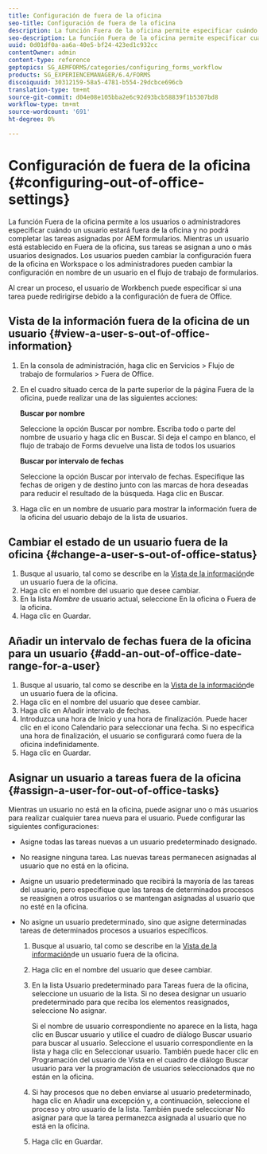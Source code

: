 ```yaml
---
title: Configuración de fuera de la oficina
seo-title: Configuración de fuera de la oficina
description: La función Fuera de la oficina permite especificar cuándo un usuario dejará de trabajar y no podrá completar las tareas asignadas por AEM formularios.
seo-description: La función Fuera de la oficina permite especificar cuándo un usuario dejará de trabajar y no podrá completar las tareas asignadas por AEM formularios.
uuid: 0d01df0a-aa6a-40e5-bf24-423ed1c932cc
contentOwner: admin
content-type: reference
geptopics: SG_AEMFORMS/categories/configuring_forms_workflow
products: SG_EXPERIENCEMANAGER/6.4/FORMS
discoiquuid: 30312159-58a5-4781-b554-29dcbce696cb
translation-type: tm+mt
source-git-commit: d04e08e105bba2e6c92d93bcb58839f1b5307bd8
workflow-type: tm+mt
source-wordcount: '691'
ht-degree: 0%

---
```



# Configuración de fuera de la oficina {#configuring-out-of-office-settings}

La función Fuera de la oficina permite a los usuarios o administradores especificar cuándo un usuario estará fuera de la oficina y no podrá completar las tareas asignadas por AEM formularios. Mientras un usuario está establecido en Fuera de la oficina, sus tareas se asignan a uno o más usuarios designados. Los usuarios pueden cambiar la configuración fuera de la oficina en Workspace o los administradores pueden cambiar la configuración en nombre de un usuario en el flujo de trabajo de formularios.

Al crear un proceso, el usuario de Workbench puede especificar si una tarea puede redirigirse debido a la configuración de fuera de Office.

## Vista de la información fuera de la oficina de un usuario {#view-a-user-s-out-of-office-information}

1. En la consola de administración, haga clic en Servicios > Flujo de trabajo de formularios > Fuera de Office.
1. En el cuadro situado cerca de la parte superior de la página Fuera de la oficina, puede realizar una de las siguientes acciones:

   **Buscar por nombre**

   Seleccione la opción Buscar por nombre. Escriba todo o parte del nombre de usuario y haga clic en Buscar. Si deja el campo en blanco, el flujo de trabajo de Forms devuelve una lista de todos los usuarios

   **Buscar por intervalo de fechas**

   Seleccione la opción Buscar por intervalo de fechas. Especifique las fechas de origen y de destino junto con las marcas de hora deseadas para reducir el resultado de la búsqueda. Haga clic en Buscar.

1. Haga clic en un nombre de usuario para mostrar la información fuera de la oficina del usuario debajo de la lista de usuarios.

## Cambiar el estado de un usuario fuera de la oficina {#change-a-user-s-out-of-office-status}

1. Busque al usuario, tal como se describe en la [Vista de la información](configuring-out-office-settings.md#view-a-user-s-out-of-office-information)de un usuario fuera de la oficina.
1. Haga clic en el nombre del usuario que desee cambiar.
1. En la lista *Nombre* de usuario actual, seleccione En la oficina o Fuera de la oficina.
1. Haga clic en Guardar.

## Añadir un intervalo de fechas fuera de la oficina para un usuario {#add-an-out-of-office-date-range-for-a-user}

1. Busque al usuario, tal como se describe en la [Vista de la información](configuring-out-office-settings.md#view-a-user-s-out-of-office-information)de un usuario fuera de la oficina.
1. Haga clic en el nombre del usuario que desee cambiar.
1. Haga clic en Añadir intervalo de fechas.
1. Introduzca una hora de Inicio y una hora de finalización. Puede hacer clic en el icono Calendario para seleccionar una fecha. Si no especifica una hora de finalización, el usuario se configurará como fuera de la oficina indefinidamente.
1. Haga clic en Guardar.

## Asignar un usuario a tareas fuera de la oficina {#assign-a-user-for-out-of-office-tasks}

Mientras un usuario no está en la oficina, puede asignar uno o más usuarios para realizar cualquier tarea nueva para el usuario. Puede configurar las siguientes configuraciones:

* Asigne todas las tareas nuevas a un usuario predeterminado designado.
* No reasigne ninguna tarea. Las nuevas tareas permanecen asignadas al usuario que no está en la oficina.
* Asigne un usuario predeterminado que recibirá la mayoría de las tareas del usuario, pero especifique que las tareas de determinados procesos se reasignen a otros usuarios o se mantengan asignadas al usuario que no esté en la oficina.
* No asigne un usuario predeterminado, sino que asigne determinadas tareas de determinados procesos a usuarios específicos.

   1. Busque al usuario, tal como se describe en la [Vista de la información](configuring-out-office-settings.md#view-a-user-s-out-of-office-information)de un usuario fuera de la oficina.
   1. Haga clic en el nombre del usuario que desee cambiar.
   1. En la lista Usuario predeterminado para Tareas fuera de la oficina, seleccione un usuario de la lista. Si no desea designar un usuario predeterminado para que reciba los elementos reasignados, seleccione No asignar.

      Si el nombre de usuario correspondiente no aparece en la lista, haga clic en Buscar usuario y utilice el cuadro de diálogo Buscar usuario para buscar al usuario. Seleccione el usuario correspondiente en la lista y haga clic en Seleccionar usuario. También puede hacer clic en Programación del usuario de Vista en el cuadro de diálogo Buscar usuario para ver la programación de usuarios seleccionados que no están en la oficina.

   1. Si hay procesos que no deben enviarse al usuario predeterminado, haga clic en Añadir una excepción y, a continuación, seleccione el proceso y otro usuario de la lista. También puede seleccionar No asignar para que la tarea permanezca asignada al usuario que no está en la oficina.
   1. Haga clic en Guardar.


